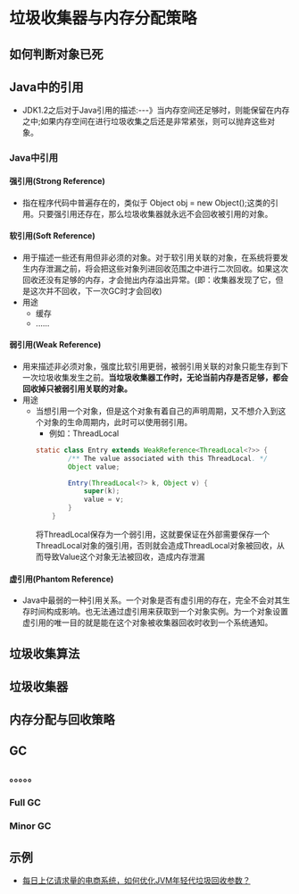 # 垃圾收集器与内存分配策略
## 如何判断对象已死
## Java中的引用
+ JDK1.2之后对于Java引用的描述:---》当内存空间还足够时，则能保留在内存之中;如果内存空间在进行垃圾收集之后还是非常紧张，则可以抛弃这些对象。
### Java中引用
#### 强引用(Strong Reference)
+ 指在程序代码中普遍存在的，类似于 Object obj = new Object();这类的引用。只要强引用还存在，那么垃圾收集器就永远不会回收被引用的对象。
#### 软引用(Soft Reference)
+ 用于描述一些还有用但非必须的对象。对于软引用关联的对象，在系统将要发生内存泄漏之前，将会把这些对象列进回收范围之中进行二次回收。如果这次回收还没有足够的内存，才会抛出内存溢出异常。(即：收集器发现了它，但是这次并不回收，下一次GC时才会回收)
+ 用途
  - 缓存
  - ......
#### 弱引用(Weak Reference)
+ 用来描述非必须对象，强度比软引用更弱，被弱引用关联的对象只能生存到下一次垃圾收集发生之前。**当垃圾收集器工作时，无论当前内存是否足够，都会回收掉只被弱引用关联的对象。**
+ 用途
  - 当想引用一个对象，但是这个对象有着自己的声明周期，又不想介入到这个对象的生命周期内，此时可以使用弱引用。
    + 例如：ThreadLocal
    ```java
    static class Entry extends WeakReference<ThreadLocal<?>> {
            /** The value associated with this ThreadLocal. */
            Object value;

            Entry(ThreadLocal<?> k, Object v) {
                super(k);
                value = v;
            }
        }
    ```
    将ThreadLocal保存为一个弱引用，这就要保证在外部需要保存一个ThreadLocal对象的强引用，否则就会造成ThreadLocal对象被回收，从而导致Value这个对象无法被回收，造成内存泄漏
#### 虚引用(Phantom Reference)
+ Java中最弱的一种引用关系。一个对象是否有虚引用的存在，完全不会对其生存时间构成影响。也无法通过虚引用来获取到一个对象实例。为一个对象设置虚引用的唯一目的就是能在这个对象被收集器回收时收到一个系统通知。
## 垃圾收集算法
## 垃圾收集器
## 内存分配与回收策略
## GC
### 。。。。。
### Full GC
### Minor GC 
## 示例
+ [每日上亿请求量的电商系统，如何优化JVM年轻代垃圾回收参数？](https://www.toutiao.com/i6720898410179740171/?tt_from=weixin&utm_campaign=client_share&wxshare_count=1&timestamp=1566718854&app=news_article&utm_source=weixin&utm_medium=toutiao_android&req_id=2019082515405311106204904582889A77&group_id=6720898410179740171 "JVM内存合理分配") 
